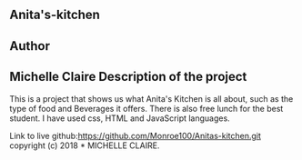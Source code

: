  Anita's-kitchen
 ----------
 Author
 ------
 Michelle Claire
 Description of the project
 ---
 This is a project that shows us what Anita's Kitchen is all about, such as the type of food and Beverages it offers. There is also free lunch for the best student. I have used css, HTML and JavaScript languages.

 Link to live github:https://github.com/Monroe100/Anitas-kitchen.git
  copyright (c) 2018 * MICHELLE CLAIRE.
